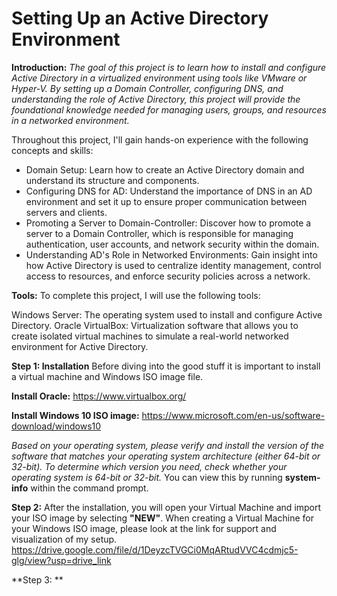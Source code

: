 # Setting Up an Active Directory Environment

**Introduction:** _The goal of this project is to learn how to install and configure Active Directory in a virtualized environment using tools like VMware or Hyper-V. By setting up a Domain Controller, configuring DNS, and understanding the role of Active Directory, this project will provide the foundational knowledge needed for managing users, groups, and resources in a networked environment._

Throughout this project, I'll gain hands-on experience with the following concepts and skills:

* Domain Setup: Learn how to create an Active Directory domain and understand its structure and components.
* Configuring DNS for AD: Understand the importance of DNS in an AD environment and set it up to ensure proper communication between servers and clients.
* Promoting a Server to Domain-Controller: Discover how to promote a server to a Domain Controller, which is responsible for managing authentication, user accounts, and network security within the domain.
* Understanding AD's Role in Networked Environments: Gain insight into how Active Directory is used to centralize identity management, control access to resources, and enforce security policies across a network.

**Tools:** To complete this project, I will use the following tools:

Windows Server: The operating system used to install and configure Active Directory.
Oracle VirtualBox: Virtualization software that allows you to create isolated virtual machines to simulate a real-world networked environment for Active Directory.

**Step 1: Installation**
Before diving into the good stuff it is important to install a virtual machine and Windows ISO image file.

**Install Oracle:**
https://www.virtualbox.org/

**Install Windows 10 ISO image:**
https://www.microsoft.com/en-us/software-download/windows10

_Based on your operating system, please verify and install the version of the software that matches your operating system architecture (either 64-bit or 32-bit). To determine which version you need, check whether your operating system is 64-bit or 32-bit._ You can view this by running **system-info** 
within the command prompt. 

**Step 2:** After the installation, you will open your Virtual Machine and import your ISO image by selecting **"NEW"**.
When creating a Virtual Machine for your Windows ISO image, please look at the link for support and visualization of my setup. https://drive.google.com/file/d/1DeyzcTVGCi0MqARtudVVC4cdmjc5-glg/view?usp=drive_link

**Step 3: ** 

